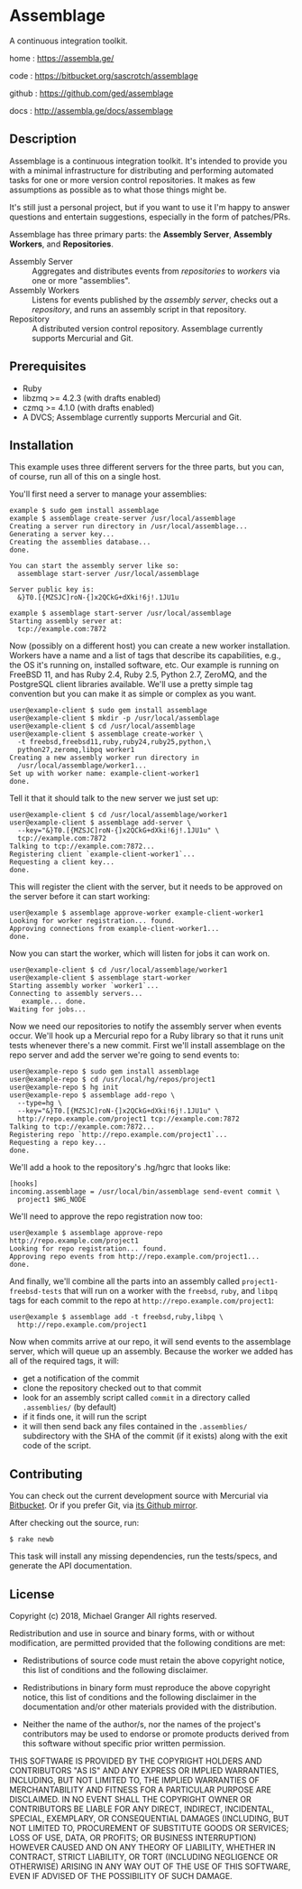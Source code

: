 # Assemblage

A continuous integration toolkit.

home
: https://assembla.ge/

code
: https://bitbucket.org/sascrotch/assemblage

github
: https://github.com/ged/assemblage

docs
: http://assembla.ge/docs/assemblage


## Description

Assemblage is a continuous integration toolkit. It's intended to provide you
with a minimal infrastructure for distributing and performing automated tasks
for one or more version control repositories. It makes as few assumptions as
possible as to what those things might be.

It's still just a personal project, but if you want to use it I'm happy to
answer questions and entertain suggestions, especially in the form of
patches/PRs.

Assemblage has three primary parts: the **Assembly Server**, **Assembly
Workers**, and **Repositories**.

<dl>
  <dt>Assembly Server</dt>
  <dd>Aggregates and distributes events from <em>repositories</em> to
  <em>workers</em> via one or more "assemblies".</dd>

  <dt>Assembly Workers</dt>
  <dd>Listens for events published by the <em>assembly server</em>, checks out
  a <em>repository</em>, and runs an assembly script in that repository.</dd>

  <dt>Repository</dt>
  <dd>A distributed version control repository. Assemblage currently supports
  Mercurial and Git.</dd>
</dl>



## Prerequisites

* Ruby
* libzmq >= 4.2.3 (with drafts enabled)
* czmq >= 4.1.0 (with drafts enabled)
* A DVCS; Assemblage currently supports Mercurial and Git.


## Installation

This example uses three different servers for the three parts, but you can, of
course, run all of this on a single host.

You'll first need a server to manage your assemblies:

    example $ sudo gem install assemblage
    example $ assemblage create-server /usr/local/assemblage
    Creating a server run directory in /usr/local/assemblage...
    Generating a server key...
    Creating the assemblies database...
    done.

    You can start the assembly server like so:
      assemblage start-server /usr/local/assemblage
    
    Server public key is:
      &}T0.[{MZSJC]roN-{]x2QCkG+dXki!6j!.1JU1u

    example $ assemblage start-server /usr/local/assemblage
    Starting assembly server at:
      tcp://example.com:7872

Now (possibly on a different host) you can create a new worker installation.
Workers have a name and a list of tags that describe its capabilities, e.g.,
the OS it's running on, installed software, etc. Our example is running on
FreeBSD 11, and has Ruby 2.4, Ruby 2.5, Python 2.7, ZeroMQ, and the PostgreSQL
client libraries available. We'll use a pretty simple tag convention but you
can make it as simple or complex as you want.

    user@example-client $ sudo gem install assemblage
    user@example-client $ mkdir -p /usr/local/assemblage
    user@example-client $ cd /usr/local/assemblage
    user@example-client $ assemblage create-worker \
      -t freebsd,freebsd11,ruby,ruby24,ruby25,python,\
      python27,zeromq,libpq worker1
    Creating a new assembly worker run directory in
      /usr/local/assemblage/worker1...
    Set up with worker name: example-client-worker1
    done.

Tell it that it should talk to the new server we just set up:

    user@example-client $ cd /usr/local/assemblage/worker1
    user@example-client $ assemblage add-server \
      --key="&}T0.[{MZSJC]roN-{]x2QCkG+dXki!6j!.1JU1u" \
      tcp://example.com:7872
    Talking to tcp://example.com:7872...
    Registering client `example-client-worker1`...
    Requesting a client key...
    done.

This will register the client with the server, but it needs to be approved
on the server before it can start working:

    user@example $ assemblage approve-worker example-client-worker1
    Looking for worker registration... found.
    Approving connections from example-client-worker1...
    done.

Now you can start the worker, which will listen for jobs it can work on.

    user@example-client $ cd /usr/local/assemblage/worker1
    user@example-client $ assemblage start-worker
    Starting assembly worker `worker1`...
    Connecting to assembly servers...
       example... done.
    Waiting for jobs...

Now we need our repositories to notify the assembly server when events occur.
We'll hook up a Mercurial repo for a Ruby library so that it runs unit tests
whenever there's a new commit. First we'll install assemblage on the repo
server and add the server we're going to send events to:

    user@example-repo $ sudo gem install assemblage
    user@example-repo $ cd /usr/local/hg/repos/project1
    user@example-repo $ hg init
    user@example-repo $ assemblage add-repo \
      --type=hg \
      --key="&}T0.[{MZSJC]roN-{]x2QCkG+dXki!6j!.1JU1u" \
      http://repo.example.com/project1 tcp://example.com:7872 
    Talking to tcp://example.com:7872...
    Registering repo `http://repo.example.com/project1`...
    Requesting a repo key...
    done.

We'll add a hook to the repository's .hg/hgrc that looks like:

    [hooks]
    incoming.assemblage = /usr/local/bin/assemblage send-event commit \
      project1 $HG_NODE

We'll need to approve the repo registration now too:

    user@example $ assemblage approve-repo http://repo.example.com/project1
    Looking for repo registration... found.
    Approving repo events from http://repo.example.com/project1...
    done.

And finally, we'll combine all the parts into an assembly called
`project1-freebsd-tests` that will run on a worker with the `freebsd`, `ruby`,
and `libpq` tags for each commit to the repo at
`http://repo.example.com/project1`:

    user@example $ assemblage add -t freebsd,ruby,libpq \
      http://repo.example.com/project1

Now when commits arrive at our repo, it will send events to the assemblage server, which will queue up an assembly. Because the worker we added has all of the required tags, it will:

- get a notification of the commit
- clone the repository checked out to that commit
- look for an assembly script called `commit` in a directory called `.assemblies/` (by default)
- if it finds one, it will run the script
- it will then send back any files contained in the `.assemblies/` subdirectory with the SHA of the commit (if it exists) along with the exit code of the script.



## Contributing

You can check out the current development source with Mercurial via
[Bitbucket](http://bitbucket.org/sascrotch/assemblage). Or if you prefer Git,
via [its Github mirror](https://github.com/ged/assemblage).

After checking out the source, run:

    $ rake newb

This task will install any missing dependencies, run the tests/specs,
and generate the API documentation.


## License

Copyright (c) 2018, Michael Granger
All rights reserved.

Redistribution and use in source and binary forms, with or without
modification, are permitted provided that the following conditions are met:

* Redistributions of source code must retain the above copyright notice,
  this list of conditions and the following disclaimer.

* Redistributions in binary form must reproduce the above copyright notice,
  this list of conditions and the following disclaimer in the documentation
  and/or other materials provided with the distribution.

* Neither the name of the author/s, nor the names of the project's
  contributors may be used to endorse or promote products derived from this
  software without specific prior written permission.

THIS SOFTWARE IS PROVIDED BY THE COPYRIGHT HOLDERS AND CONTRIBUTORS "AS IS"
AND ANY EXPRESS OR IMPLIED WARRANTIES, INCLUDING, BUT NOT LIMITED TO, THE
IMPLIED WARRANTIES OF MERCHANTABILITY AND FITNESS FOR A PARTICULAR PURPOSE ARE
DISCLAIMED. IN NO EVENT SHALL THE COPYRIGHT OWNER OR CONTRIBUTORS BE LIABLE
FOR ANY DIRECT, INDIRECT, INCIDENTAL, SPECIAL, EXEMPLARY, OR CONSEQUENTIAL
DAMAGES (INCLUDING, BUT NOT LIMITED TO, PROCUREMENT OF SUBSTITUTE GOODS OR
SERVICES; LOSS OF USE, DATA, OR PROFITS; OR BUSINESS INTERRUPTION) HOWEVER
CAUSED AND ON ANY THEORY OF LIABILITY, WHETHER IN CONTRACT, STRICT LIABILITY,
OR TORT (INCLUDING NEGLIGENCE OR OTHERWISE) ARISING IN ANY WAY OUT OF THE USE
OF THIS SOFTWARE, EVEN IF ADVISED OF THE POSSIBILITY OF SUCH DAMAGE.


